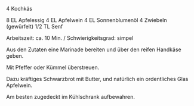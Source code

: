 4 	Kochkäs

8 EL	Apfelessig
4 EL	Apfelwein
4 EL	Sonnenblumenöl
4 	Zwiebeln (gewürfelt)
1/2 TL Senf

Arbeitszeit: ca. 10 Min. / Schwierigkeitsgrad: simpel

Aus den Zutaten eine Marinade bereiten und über den reifen Handkäse geben.

Mit Pfeffer oder Kümmel überstreuen.

Dazu kräftiges Schwarzbrot mit Butter, und natürlich ein ordentliches Glas Apfelwein.

Am besten zugedeckt im Kühlschrank aufbewahren.
